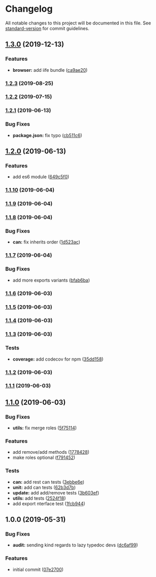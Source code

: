 # Changelog

All notable changes to this project will be documented in this file. See [standard-version](https://github.com/conventional-changelog/standard-version) for commit guidelines.

## [1.3.0](https://gitlab.com/m03geek/fast-rbac/compare/v1.2.3...v1.3.0) (2019-12-13)


### Features

* **browser:** add iife bundle ([ca9ae20](https://gitlab.com/m03geek/fast-rbac/commit/ca9ae20d2f1d308ba821ee57223ff11c476c9613))

### [1.2.3](https://gitlab.com/m03geek/fast-rbac/compare/v1.2.2...v1.2.3) (2019-08-25)

### [1.2.2](https://gitlab.com/m03geek/fast-rbac/compare/v1.2.1...v1.2.2) (2019-07-15)



### [1.2.1](https://gitlab.com/m03geek/fast-rbac/compare/v1.2.0...v1.2.1) (2019-06-13)


### Bug Fixes

* **package.json:** fix typo ([cb511c6](https://gitlab.com/m03geek/fast-rbac/commit/cb511c6))



## [1.2.0](https://gitlab.com/m03geek/fast-rbac/compare/v1.1.10...v1.2.0) (2019-06-13)


### Features

* add es6 module ([649c5f0](https://gitlab.com/m03geek/fast-rbac/commit/649c5f0))



### [1.1.10](https://gitlab.com/m03geek/fast-rbac/compare/v1.1.9...v1.1.10) (2019-06-04)



### [1.1.9](https://gitlab.com/m03geek/fast-rbac/compare/v1.1.8...v1.1.9) (2019-06-04)



### [1.1.8](https://gitlab.com/m03geek/fast-rbac/compare/v1.1.7...v1.1.8) (2019-06-04)


### Bug Fixes

* **can:** fix inherits order ([1d523ac](https://gitlab.com/m03geek/fast-rbac/commit/1d523ac))



### [1.1.7](https://gitlab.com/m03geek/fast-rbac/compare/v1.1.6...v1.1.7) (2019-06-04)


### Bug Fixes

* add more exports variants ([bfab6ba](https://gitlab.com/m03geek/fast-rbac/commit/bfab6ba))



### [1.1.6](https://gitlab.com/m03geek/fast-rbac/compare/v1.1.5...v1.1.6) (2019-06-03)



### [1.1.5](https://gitlab.com/m03geek/fast-rbac/compare/v1.1.4...v1.1.5) (2019-06-03)



### [1.1.4](https://gitlab.com/m03geek/fast-rbac/compare/v1.1.3...v1.1.4) (2019-06-03)



### [1.1.3](https://gitlab.com/m03geek/fast-rbac/compare/v1.1.2...v1.1.3) (2019-06-03)


### Tests

* **coverage:** add codecov for npm ([35dd158](https://gitlab.com/m03geek/fast-rbac/commit/35dd158))



### [1.1.2](https://gitlab.com/m03geek/fast-rbac/compare/v1.1.1...v1.1.2) (2019-06-03)



### [1.1.1](https://gitlab.com/m03geek/fast-rbac/compare/v1.1.0...v1.1.1) (2019-06-03)



## [1.1.0](https://gitlab.com/m03geek/fast-rbac/compare/v1.0.0...v1.1.0) (2019-06-03)


### Bug Fixes

* **utils:** fix merge roles ([5f75114](https://gitlab.com/m03geek/fast-rbac/commit/5f75114))


### Features

* add remove/add methods ([1778428](https://gitlab.com/m03geek/fast-rbac/commit/1778428))
* make roles optional ([f791452](https://gitlab.com/m03geek/fast-rbac/commit/f791452))


### Tests

* **can:** add rest can tests ([3ebbe6e](https://gitlab.com/m03geek/fast-rbac/commit/3ebbe6e))
* **unit:** add can tests ([62b3d7b](https://gitlab.com/m03geek/fast-rbac/commit/62b3d7b))
* **update:** add add/remove tests ([3b603ef](https://gitlab.com/m03geek/fast-rbac/commit/3b603ef))
* **utils:** add tests ([2524f18](https://gitlab.com/m03geek/fast-rbac/commit/2524f18))
* add export nterface test ([1fcb944](https://gitlab.com/m03geek/fast-rbac/commit/1fcb944))



## 1.0.0 (2019-05-31)


### Bug Fixes

* **audit:** sending kind regards to lazy typedoc devs ([dc6af99](https://gitlab.com/m03geek/fast-rbac/commit/dc6af99))


### Features

* initial commit ([07e2700](https://gitlab.com/m03geek/fast-rbac/commit/07e2700))
